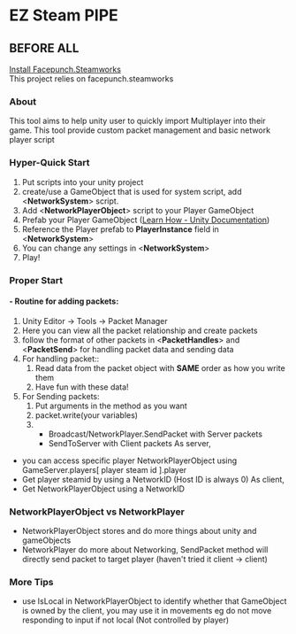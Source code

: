 # EZ Steam PIPE
## BEFORE ALL
[Install Facepunch.Steamworks](https://github.com/Facepunch/Facepunch.Steamworks.git) <br>
This project relies on facepunch.steamworks
### About
This tool aims to help unity user to quickly import Multiplayer into their game. This tool provide custom packet management and basic network player script
### Hyper-Quick Start
1. Put scripts into your unity project
2. create/use a GameObject that is used for system script, add <**NetworkSystem**> script.
3. Add <**NetworkPlayerObject**> script to your Player GameObject
4. Prefab your Player GameObject ([Learn How - Unity Documentation](https://docs.unity3d.com/6000.2/Documentation/Manual/Prefabs.html))
5. Reference the Player prefab to **PlayerInstance** field in <**NetworkSystem**>
6. You can change any settings in <**NetworkSystem**>
7. Play!
### Proper Start
#### - Routine for adding packets:
1. Unity Editor -> Tools -> Packet Manager
2. Here you can view all the packet relationship and create packets
3. follow the format of other packets in <**PacketHandles**> and <**PacketSend**> for handling packet data and sending data
4. For handling packet::
    1. Read data from the packet object with **SAME** order as how you write them
    2. Have fun with these data!
5. For Sending packets:
    1. Put arguments in the method as you want
    2. packet.write(your variables)
    3. - Broadcast/NetworkPlayer.SendPacket with Server packets
       - SendToServer with Client packets
As server, 
- you can access specific player NetworkPlayerObject using GameServer.players[ player steam id ].player
- Get player steamid by using a NetworkID (Host ID is always 0)
As client,
- Get NetworkPlayerObject using a NetworkID
### NetworkPlayerObject vs NetworkPlayer
- NetworkPlayerObject stores and do more things about unity and gameObjects
- NetworkPlayer do more about Networking, SendPacket method will directly send packet to target player (haven't tried it client -> client)
### More Tips
- use IsLocal in NetworkPlayerObject to identify whether that GameObject is owned by the client, you may use it in movements eg do not move responding to input if not local (Not controlled by player)